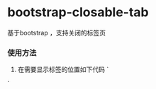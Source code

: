 # bootstrap-closable-tab
基于bootstrap ，支持关闭的标签页
### 使用方法
1. 在需要显示标签的位置如下代码
`
	<!-- 此处是相关代码 -->
	<ul class="nav nav-tabs" role="tablist">
	</ul>
	<div class="tab-content" style="width:100%;">
	</div>
	<!-- 相关代码结束 -->
`
